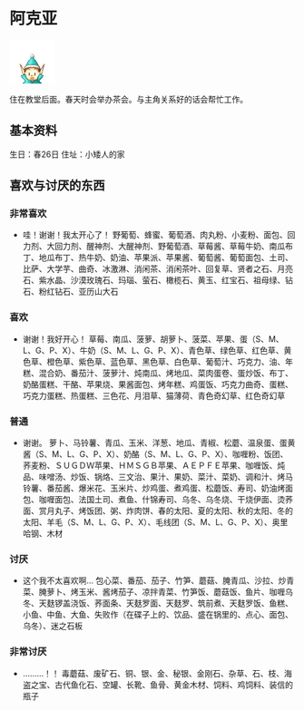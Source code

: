 # 阿克亚

![阿克亚](阿克亚.png)

住在教堂后面。春天时会举办茶会。与主角关系好的话会帮忙工作。

## 基本资料

生日：春26日
住址：小矮人的家

## 喜欢与讨厌的东西

### 非常喜欢

- 哇！谢谢！我太开心了！
野葡萄、蜂蜜、葡萄酒、肉丸粉、小麦粉、面包、回力剂、大回力剂、醒神剂、大醒神剂、野葡萄酒、草莓酱、草莓牛奶、南瓜布丁、地瓜布丁、热牛奶、奶油、苹果派、苹果酱、葡萄酱、葡萄面包、土司、比萨、大学芋、曲奇、冰激淋、消闲茶、消闲茶叶、回复草、贤者之石、月亮石、紫水晶、沙漠玫瑰石、玛瑙、萤石、橄榄石、黄玉、红宝石、祖母绿、钻石、粉红钻石、亚历山大石

### 喜欢

- 谢谢！我好开心！
草莓、南瓜、菠萝、胡萝卜、菠菜、苹果、蛋（S、M、L、G、P、X）、牛奶（S、M、L、G、P、X）、青色草、绿色草、红色草、黄色草、橙色草、紫色草、蓝色草、黑色草、白色草、葡萄汁、巧克力、油、年糕、混合奶、番茄汁、菠萝汁、炖南瓜、烤地瓜、菜肉蛋卷、蛋炒饭、布丁、奶酪蛋糕、干酪、苹果烧、果酱面包、烤年糕、鸡蛋饭、巧克力曲奇、蛋糕、巧克力蛋糕、热蛋糕、三色花、月泪草、猫薄荷、青色奇幻草、红色奇幻草

### 普通

- 谢谢。
萝卜、马铃薯、青瓜、玉米、洋葱、地瓜、青椒、松蘑、温泉蛋、蛋黄酱（S、M、L、G、P、X）、奶酪（S、M、L、G、P、X）、咖喱粉、饭团、荞麦粉、ＳＵＧＤＷ苹果、ＨＭＳＧＢ苹果、ＡＥＰＦＥ苹果、咖喱饭、炖品、味噌汤、炒饭、锅烙、三文治、果汁、果奶、菜汁、菜奶、调和汁、烤马铃薯、番茄酱、爆米花、玉米片、炒鸡蛋、煮鸡蛋、松蘑饭、寿司、奶油烤面包、咖喱面包、法国土司、煮鱼、什锦寿司、乌冬、乌冬烧、干烧伊面、烫荞面、赏月丸子、烤饭团、粥、炸肉饼、春的太阳、夏的太阳、秋的太阳、冬的太阳、羊毛（S、M、L、G、P、X）、毛线团（S、M、L、G、P、X）、奥里哈钢、木材

### 讨厌

- 这个我不太喜欢啊…
包心菜、番茄、茄子、竹笋、蘑菇、腌青瓜、沙拉、炒青菜、腌萝卜、烤玉米、酱烤茄子、凉拌青菜、竹笋饭、蘑菇饭、鱼片、咖喱乌冬、天麸锣盖浇饭、荞面条、天麸罗面、天麸罗、筑前煮、天麸罗饭、鱼糕、小鱼、中鱼、大鱼、失败作（在碟子上的、饮品、盛在锅里的、点心、面包、乌冬）、迷之石板

### 非常讨厌

- ………！！
毒蘑菇、废矿石、铜、银、金、秘银、金刚石、杂草、石、枝、海盗之宝、古代鱼化石、空罐、长靴、鱼骨、黄金木材、饲料、鸡饲料、装信的瓶子
